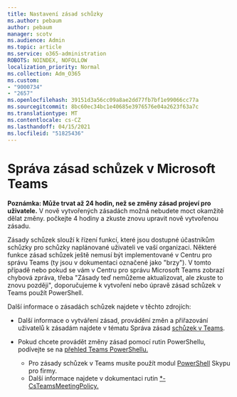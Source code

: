 ```yaml
---
title: Nastavení zásad schůzky
ms.author: pebaum
author: pebaum
manager: scotv
ms.audience: Admin
ms.topic: article
ms.service: o365-administration
ROBOTS: NOINDEX, NOFOLLOW
localization_priority: Normal
ms.collection: Adm_O365
ms.custom:
- "9000734"
- "2657"
ms.openlocfilehash: 39151d3a56cc09a8ae2dd77fb7bf1e99066cc77a
ms.sourcegitcommit: 8bc60ec34bc1e40685e3976576e04a2623f63a7c
ms.translationtype: MT
ms.contentlocale: cs-CZ
ms.lasthandoff: 04/15/2021
ms.locfileid: "51825436"
---
```

# <a name="manage-meeting-policies-in-microsoft-teams"></a>Správa zásad schůzek v Microsoft Teams

**Poznámka: Může trvat až 24 hodin, než se změny zásad projeví pro uživatele.** V nově vytvořených zásadách možná nebudete moct okamžitě dělat změny. počkejte 4 hodiny a zkuste znovu upravit nově vytvořenou zásadu.

Zásady schůzek slouží k řízení funkcí, které jsou dostupné účastníkům schůzky pro schůzky naplánované uživateli ve vaší organizaci. Některé funkce zásad schůzek ještě nemusí být implementované v Centru pro správu Teams (ty jsou v dokumentaci označené jako "brzy"). V tomto případě nebo pokud se vám v Centru pro správu Microsoft Teams zobrazí chybová zpráva, třeba "Zásady teď nemůžeme aktualizovat, ale zkuste to znovu později", doporučujeme k vytvoření nebo úpravě zásad schůzek v Teams použít PowerShell. 

Další informace o zásadách schůzek najdete v těchto zdrojích:

- Další informace o vytváření zásad, provádění změn a přiřazování uživatelů k zásadám najdete v tématu Správa zásad [schůzek v Teams](https://docs.microsoft.com/microsoftteams/meeting-policies-in-teams).

- Pokud chcete provádět změny zásad pomocí rutin PowerShellu, podívejte se na [přehled Teams PowerShellu.](https://docs.microsoft.com/microsoftteams/teams-powershell-overview) 
    - Pro zásady schůzek v Teams musíte použít modul [PowerShell](https://docs.microsoft.com/skypeforbusiness/set-up-your-computer-for-windows-powershell/download-and-install-the-skype-for-business-online-connector) Skypu pro firmy. 
    - Další informace najdete v dokumentaci rutin [*-CsTeamsMeetingPolicy.](https://docs.microsoft.com/search/?search=CsTeamsMeetingPolicy&view=skype-ps)

